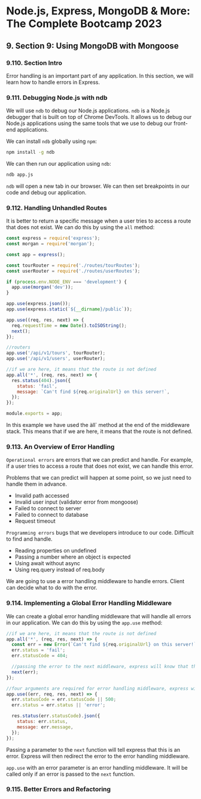 # Node.js, Express, MongoDB & More: The Complete Bootcamp 2023

## 9. Section 9: Using MongoDB with Mongoose

### 9.110. Section Intro

Error handling is an important part of any application. In this section, we will learn how to handle errors in Express.

### 9.111. Debugging Node.js with ndb

We will use `ndb` to debug our Node.js applications. `ndb` is a Node.js debugger that is built on top of Chrome DevTools. It allows us to debug our Node.js applications using the same tools that we use to debug our front-end applications.

We can install `ndb` globally using `npm`:

```bash
npm install -g ndb
```

We can then run our application using `ndb`:

```bash
ndb app.js
```

`ndb` will open a new tab in our browser. We can then set breakpoints in our code and debug our application.

### 9.112. Handling Unhandled Routes

It is better to return a specific message when a user tries to access a route that does not exist. We can do this by using the `all` method:

```js
const express = require('express');
const morgan = require('morgan');

const app = express();

const tourRouter = require('./routes/tourRoutes');
const userRouter = require('./routes/userRoutes');

if (process.env.NODE_ENV === 'development') {
  app.use(morgan('dev'));
}

app.use(express.json());
app.use(express.static(`${__dirname}/public`));

app.use((req, res, next) => {
  req.requestTime = new Date().toISOString();
  next();
});

//routers
app.use('/api/v1/tours', tourRouter);
app.use('/api/v1/users', userRouter);

//if we are here, it means that the route is not defined
app.all('*', (req, res, next) => {
  res.status(404).json({
    status: 'fail',
    message: `Can't find ${req.originalUrl} on this server!`,
  });
});

module.exports = app;
```

In this example we have used the àll` method at the end of the middleware stack. This means that if we are here, it means that the route is not defined.

### 9.113. An Overview of Error Handling

`Operational errors` are errors that we can predict and handle. For example, if a user tries to access a route that does not exist, we can handle this error.

Problems that we can predict will happen at some point, so we just need to handle them in advance.

- Invalid path accessed
- Invalid user input (validator error from mongoose)
- Failed to connect to server
- Failed to connect to database
- Request timeout

`Programming errors` bugs that we developers introduce to our code. Difficult to find and handle.

- Reading properties on undefined
- Passing a number where an object is expected
- Using await without async
- Using req.query instead of req.body

We are going to use a error handling middleware to handle errors. Client can decide what to do with the error.

### 9.114. Implementing a Global Error Handling Middleware

We can create a global error handling middleware that will handle all errors in our application. We can do this by using the `app.use` method:

```js
//if we are here, it means that the route is not defined
app.all('*', (req, res, next) => {
  const err = new Error(`Can't find ${req.originalUrl} on this server!`);
  err.status = 'fail';
  err.statusCode = 404;

  //passing the error to the next middleware, express will know that this is an error
  next(err);
});

//four arguments are required for error handling middleware, express will know that this is an error handling middleware
app.use((err, req, res, next) => {
  err.statusCode = err.statusCode || 500;
  err.status = err.status || 'error';

  res.status(err.statusCode).json({
    status: err.status,
    message: err.message,
  });
});
```

Passing a parameter to the `next` function will tell express that this is an error. Express will then redirect the error to the error handling middleware.

`app.use` with an error parameter is an error handling middleware. It will be called only if an error is passed to the `next` function.

### 9.115. Better Errors and Refactoring
